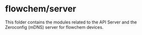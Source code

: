 # flowchem/server

This folder contains the modules related to the API Server and the Zeroconfig (mDNS) server for flowchem devices.
